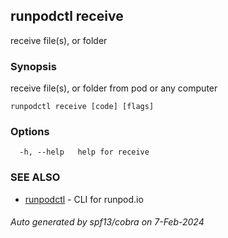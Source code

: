 ## runpodctl receive

receive file(s), or folder

### Synopsis

receive file(s), or folder from pod or any computer

```
runpodctl receive [code] [flags]
```

### Options

```
  -h, --help   help for receive
```

### SEE ALSO

* [runpodctl](runpodctl.md)	 - CLI for runpod.io

###### Auto generated by spf13/cobra on 7-Feb-2024
